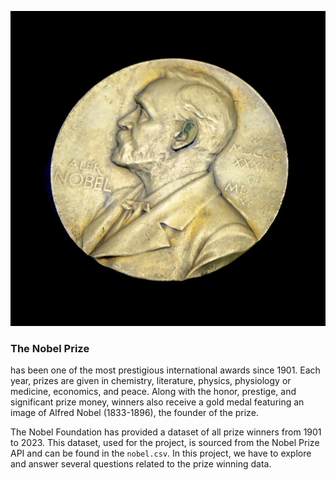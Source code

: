 ![image](https://github.com/mynameisfho/My-Data-Analyst-Portofolio/blob/main/The%20Nobel%20Prize%20Winners/Prize%20of%20Nobel.jpg)

### The Nobel Prize 
has been one of the most prestigious international awards since 1901. Each year, prizes are given in chemistry, literature, physics, physiology or medicine, economics, and peace. Along with the honor, prestige, and significant prize money, winners also receive a gold medal featuring an image of Alfred Nobel (1833-1896), the founder of the prize.

The Nobel Foundation has provided a dataset of all prize winners from 1901 to 2023. This dataset, used for the project, is sourced from the Nobel Prize API and can be found in the `nobel.csv`. In this project, we have to explore and answer several questions related to the prize winning data.